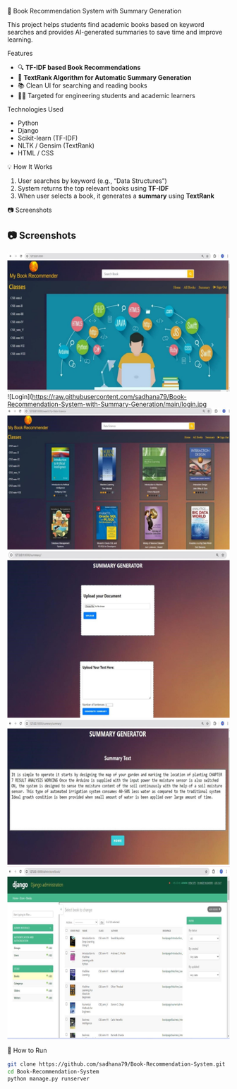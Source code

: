 📖 Book Recommendation System with Summary Generation

This project helps students find academic books based on keyword searches and provides AI-generated summaries to save time and improve learning.

 Features
- 🔍 **TF-IDF based Book Recommendations**  
- 📝 **TextRank Algorithm for Automatic Summary Generation**  
- 📚 Clean UI for searching and reading books  
- 👩‍🎓 Targeted for engineering students and academic learners

 Technologies Used
- Python
- Django
- Scikit-learn (TF-IDF)
- NLTK / Gensim (TextRank)
- HTML / CSS

💡 How It Works
1. User searches by keyword (e.g., “Data Structures”)
2. System returns the top relevant books using **TF-IDF**
3. When user selects a book, it generates a **summary** using **TextRank**

📷 Screenshots
## 📷 Screenshots

![Homepage](https://raw.githubusercontent.com/sadhana79/Book-Recommendation-System-with-Summary-Generation/main/homepage.jpg)
![Login](https://raw.githubusercontent.com/sadhana79/Book-Recommendation-System-with-Summary-Generation/main/login.jpg
![Recommendation](https://raw.githubusercontent.com/sadhana79/Book-Recommendation-System-with-Summary-Generation/main/recommendation.jpg)
![Summary](https://raw.githubusercontent.com/sadhana79/Book-Recommendation-System-with-Summary-Generation/main/summary.jpg)
![Summary Generate](https://raw.githubusercontent.com/sadhana79/Book-Recommendation-System-with-Summary-Generation/main/summarygenerate.jpg)
![Dataset](https://raw.githubusercontent.com/sadhana79/Book-Recommendation-System-with-Summary-Generation/main/dataset.jpg)


🚀 How to Run

```bash
git clone https://github.com/sadhana79/Book-Recommendation-System.git
cd Book-Recommendation-System
python manage.py runserver
